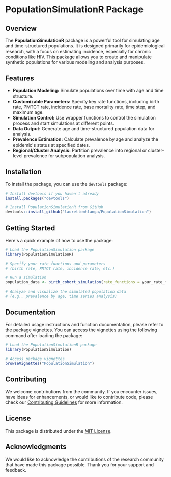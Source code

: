 # PopulationSimulationR Package

## Overview

The **PopulationSimulationR** package is a powerful tool for simulating age and time-structured populations. It is designed primarily for epidemiological research, with a focus on estimating incidence, especially for chronic conditions like HIV. This package allows you to create and manipulate synthetic populations for various modeling and analysis purposes.

## Features

- **Population Modeling:** Simulate populations over time with age and time structure.
- **Customizable Parameters:** Specify key rate functions, including birth rate, PMTCT rate, incidence rate, base mortality rate, time step, and maximum age.
- **Simulation Control:** Use wrapper functions to control the simulation process and start simulations at different points.
- **Data Output:** Generate age and time-structured population data for analysis.
- **Prevalence Estimation:** Calculate prevalence by age and analyze the epidemic's status at specified dates.
- **Regional/Cluster Analysis:** Partition prevalence into regional or cluster-level prevalence for subpopulation analysis.

## Installation

To install the package, you can use the `devtools` package:

```R
# Install devtools if you haven't already
install.packages("devtools")

# Install PopulationSimulationR from GitHub
devtools::install_github("laurettemhlanga/PopulationSimulation")
```

## Getting Started

Here's a quick example of how to use the package:

```R
# Load the PopulationSimulation package
library(PopulationSimulationR)

# Specify your rate functions and parameters
# (birth rate, PMTCT rate, incidence rate, etc.)

# Run a simulation
population_data <- birth_cohort_simulation(rate_functions = your_rate_functions, ...)

# Analyze and visualize the simulated population data
# (e.g., prevalence by age, time series analysis)
```

## Documentation

For detailed usage instructions and function documentation, please refer to the package vignettes. You can access the vignettes using the following command after loading the package:

```R
# Load the PopulationSimulationR package
library(PopulationSimulation)

# Access package vignettes
browseVignettes("PopulationSimulation")
```

## Contributing

We welcome contributions from the community. If you encounter issues, have ideas for enhancements, or would like to contribute code, please check our [Contributing Guidelines](CONTRIBUTING.md) for more information.

## License

This package is distributed under the [MIT License](LICENSE.md).

## Acknowledgments

We would like to acknowledge the contributions of the research community that have made this package possible. Thank you for your support and feedback.


